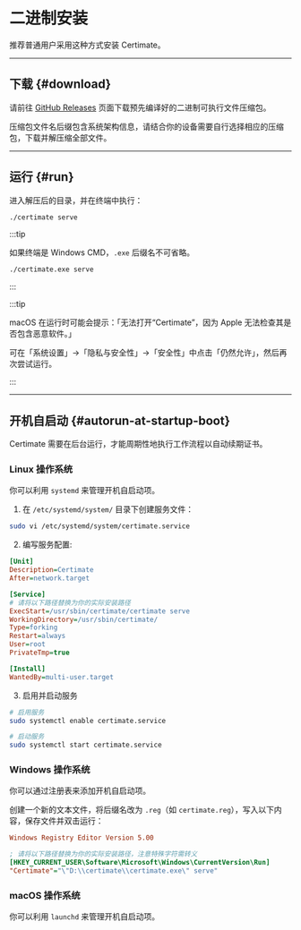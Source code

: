 ﻿# 二进制安装

推荐普通用户采用这种方式安装 Certimate。

---

## 下载 {#download}

请前往 [GitHub Releases](https://github.com/usual2970/certimate/releases) 页面下载预先编译好的二进制可执行文件压缩包。

压缩包文件名后缀包含系统架构信息，请结合你的设备需要自行选择相应的压缩包，下载并解压缩全部文件。

---

## 运行 {#run}

进入解压后的目录，并在终端中执行：

```bash
./certimate serve
```

:::tip

如果终端是 Windows CMD，`.exe` 后缀名不可省略。

```bash
./certimate.exe serve
```

:::

:::tip

macOS 在运行时可能会提示：「无法打开“Certimate”，因为 Apple 无法检查其是否包含恶意软件。」

可在「系统设置」->「隐私与安全性」->「安全性」中点击「仍然允许」，然后再次尝试运行。

:::

---

## 开机自启动 {#autorun-at-startup-boot}

Certimate 需要在后台运行，才能周期性地执行工作流程以自动续期证书。

### Linux 操作系统

你可以利用 `systemd` 来管理开机自启动项。

1. 在 `/etc/systemd/system/` 目录下创建服务文件：

```bash
sudo vi /etc/systemd/system/certimate.service
```

2. 编写服务配置:

```ini showLineNumbers
[Unit]
Description=Certimate
After=network.target

[Service]
# 请将以下路径替换为你的实际安装路径
ExecStart=/usr/sbin/certimate/certimate serve
WorkingDirectory=/usr/sbin/certimate/
Type=forking
Restart=always
User=root
PrivateTmp=true

[Install]
WantedBy=multi-user.target
```

3. 启用并启动服务

```bash
# 启用服务
sudo systemctl enable certimate.service

# 启动服务
sudo systemctl start certimate.service
```

### Windows 操作系统

你可以通过注册表来添加开机自启动项。

创建一个新的文本文件，将后缀名改为 `.reg`（如 `certimate.reg`），写入以下内容，保存文件并双击运行：

```ini showLineNumbers
Windows Registry Editor Version 5.00

; 请将以下路径替换为你的实际安装路径，注意特殊字符需转义
[HKEY_CURRENT_USER\Software\Microsoft\Windows\CurrentVersion\Run]
"Certimate"="\"D:\\certimate\\certimate.exe\" serve"
```

### macOS 操作系统

你可以利用 `launchd` 来管理开机自启动项。
